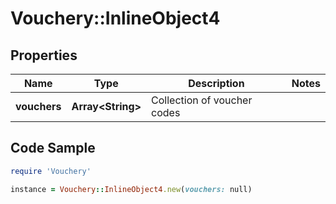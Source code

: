 # Vouchery::InlineObject4

## Properties

Name | Type | Description | Notes
------------ | ------------- | ------------- | -------------
**vouchers** | **Array&lt;String&gt;** | Collection of voucher codes | 

## Code Sample

```ruby
require 'Vouchery'

instance = Vouchery::InlineObject4.new(vouchers: null)
```


